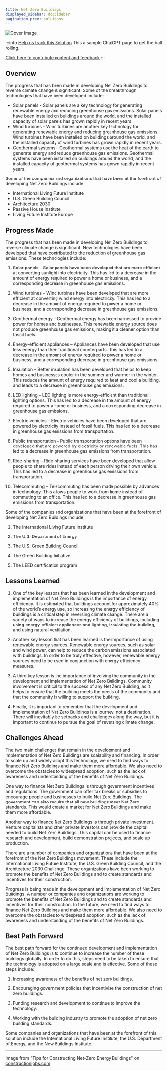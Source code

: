 ```yaml
---
title: Net Zero Buildings
displayed_sidebar: docSidebar
pagination_prev: solutions
---
```


![Cover Image](../static/img/net-zero-buildings.jpg)

:::info [Help us track this Solution](contribute)
This a sample ChatGPT page to get the ball rolling.

[Click here to contribute content and feedback](contribute)
:::

## Overview

The progress that has been made in developing Net Zero Buildings to reverse climate change is significant. Some of the breakthrough technologies that have been developed include:
* Solar panels - Solar panels are a key technology for generating renewable energy and reducing greenhouse gas emissions. Solar panels have been installed on buildings around the world, and the installed capacity of solar panels has grown rapidly in recent years.
* Wind turbines - Wind turbines are another key technology for generating renewable energy and reducing greenhouse gas emissions. Wind turbines have been installed on buildings around the world, and the installed capacity of wind turbines has grown rapidly in recent years.
* Geothermal systems - Geothermal systems use the heat of the earth to generate energy and reduce greenhouse gas emissions. Geothermal systems have been installed on buildings around the world, and the installed capacity of geothermal systems has grown rapidly in recent years.

Some of the companies and organizations that have been at the forefront of developing Net Zero Buildings include:
* International Living Future Institute
* U.S. Green Building Council
* Architecture 2030
* Passive House Institute
* Living Future Institute Europe

## Progress Made

The progress that has been made in developing Net Zero Buildings to reverse climate change is significant. New technologies have been developed that have contributed to the reduction of greenhouse gas emissions. These technologies include:

1. Solar panels – Solar panels have been developed that are more efficient at converting sunlight into electricity. This has led to a decrease in the amount of energy required to power a home or business, and a corresponding decrease in greenhouse gas emissions.

2. Wind turbines – Wind turbines have been developed that are more efficient at converting wind energy into electricity. This has led to a decrease in the amount of energy required to power a home or business, and a corresponding decrease in greenhouse gas emissions.

3. Geothermal energy – Geothermal energy has been harnessed to provide power for homes and businesses. This renewable energy source does not produce greenhouse gas emissions, making it a cleaner option than fossil fuels.

4. Energy-efficient appliances – Appliances have been developed that use less energy than their traditional counterparts. This has led to a decrease in the amount of energy required to power a home or business, and a corresponding decrease in greenhouse gas emissions.

5. Insulation – Better insulation has been developed that helps to keep homes and businesses cooler in the summer and warmer in the winter. This reduces the amount of energy required to heat and cool a building, and leads to a decrease in greenhouse gas emissions.

6. LED lighting – LED lighting is more energy-efficient than traditional lighting options. This has led to a decrease in the amount of energy required to power a home or business, and a corresponding decrease in greenhouse gas emissions.

7. Electric vehicles – Electric vehicles have been developed that are powered by electricity instead of fossil fuels. This has led to a decrease in greenhouse gas emissions from transportation.

8. Public transportation – Public transportation options have been developed that are powered by electricity or renewable fuels. This has led to a decrease in greenhouse gas emissions from transportation.

9. Ride-sharing – Ride-sharing services have been developed that allow people to share rides instead of each person driving their own vehicle. This has led to a decrease in greenhouse gas emissions from transportation.

10. Telecommuting – Telecommuting has been made possible by advances in technology. This allows people to work from home instead of commuting to an office. This has led to a decrease in greenhouse gas emissions from transportation.

Some of the companies and organizations that have been at the forefront of developing Net Zero Buildings include:

1. The International Living Future Institute

2. The U.S. Department of Energy

3. The U.S. Green Building Council

4. The Green Building Initiative

5. The LEED certification program

## Lessons Learned

1. One of the key lessons that has been learned in the development and implementation of Net Zero Buildings is the importance of energy efficiency. It is estimated that buildings account for approximately 40% of the world’s energy use, so increasing the energy efficiency of buildings is a critical step in reversing climate change. There are a variety of ways to increase the energy efficiency of buildings, including using energy-efficient appliances and lighting, insulating the building, and using natural ventilation.

2. Another key lesson that has been learned is the importance of using renewable energy sources. Renewable energy sources, such as solar and wind power, can help to reduce the carbon emissions associated with buildings. In order to be truly effective, however, renewable energy sources need to be used in conjunction with energy efficiency measures.

3. A third key lesson is the importance of involving the community in the development and implementation of Net Zero Buildings. Community involvement is critical to the success of any Net Zero Building, as it helps to ensure that the building meets the needs of the community and that the community is willing to support the building.

4. Finally, it is important to remember that the development and implementation of Net Zero Buildings is a journey, not a destination. There will inevitably be setbacks and challenges along the way, but it is important to continue to pursue the goal of reversing climate change.

## Challenges Ahead

The two main challenges that remain in the development and implementation of Net Zero Buildings are scalability and financing. In order to scale up and widely adopt this technology, we need to find ways to finance Net Zero Buildings and make them more affordable. We also need to overcome the obstacles to widespread adoption, such as the lack of awareness and understanding of the benefits of Net Zero Buildings.

One way to finance Net Zero Buildings is through government incentives and regulations. The government can offer tax breaks or subsidies to encourage people and businesses to build Net Zero Buildings. The government can also require that all new buildings meet Net Zero standards. This would create a market for Net Zero Buildings and make them more affordable.

Another way to finance Net Zero Buildings is through private investment. Venture capitalists and other private investors can provide the capital needed to build Net Zero Buildings. This capital can be used to finance research and development, build demonstration projects, and scale up production.

There are a number of companies and organizations that have been at the forefront of the Net Zero Buildings movement. These include the International Living Future Institute, the U.S. Green Building Council, and the Architecture 2030 Challenge. These organizations have been working to promote the benefits of Net Zero Buildings and to create standards and incentives for their construction.

Progress is being made in the development and implementation of Net Zero Buildings. A number of companies and organizations are working to promote the benefits of Net Zero Buildings and to create standards and incentives for their construction. In the future, we need to find ways to finance Net Zero Buildings and make them more affordable. We also need to overcome the obstacles to widespread adoption, such as the lack of awareness and understanding of the benefits of Net Zero Buildings.

## Best Path Forward

The best path forward for the continued development and implementation of Net Zero Buildings is to continue to increase the number of these buildings globally. In order to do this, steps need to be taken to ensure that the technology is adopted on a large scale and is effective. Some of these steps include:

1. Increasing awareness of the benefits of net zero buildings.

2. Encouraging government policies that incentivize the construction of net zero buildings.

3. Funding research and development to continue to improve the technology.

4. Working with the building industry to promote the adoption of net zero building standards.

Some companies and organizations that have been at the forefront of this solution include the International Living Future Institute, the U.S. Department of Energy, and the New Buildings Institute.

---

Image from "Tips for Constructing Net-Zero Energy Buildings" on [constructionjobs.com](https://constructionjobs.com/jobs/content/Tips-for-Constructing-Net-Zero-Energy-Buildings-2020-12-16)
